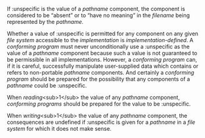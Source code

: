  

If :unspecific is the value of a *pathname* component, the component is considered to be “absent” or to “have no meaning” in the *filename* being represented by the *pathname*. 

Whether a value of :unspecific is permitted for any component on any given *file system* accessible to the *implementation* is *implementation-defined*. A *conforming program* must never unconditionally use a :unspecific as the value of a *pathname* component because such a value is not guaranteed to be permissible in all implementations. However, a *conforming program* can, if it is careful, successfully manipulate user-supplied data which contains or refers to non-portable *pathname* components. And certainly a *conforming program* should be prepared for the possibility that any components of a *pathname* could be :unspecific. 

When *reading*&#60;sub&#62;1&#60;/sub&#62; the value of any *pathname* component, *conforming programs* should be prepared for the value to be :unspecific. 

When *writing*&#60;sub&#62;1&#60;/sub&#62; the value of any *pathname* component, the consequences are undefined if :unspecific is given for a *pathname* in a *file system* for which it does not make sense. 

